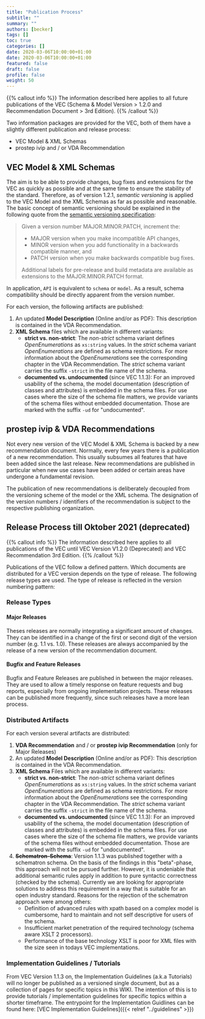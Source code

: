 ```yaml
---
title: "Publication Process"
subtitle: ""
summary: ""
authors: [becker]
tags: []
toc: true
categories: []
date: 2020-03-06T10:00:00+01:00
date: 2020-03-06T10:00:00+01:00
featured: false
draft: false
profile: false
weight: 50
---
```


{{% callout info %}}
The information described here applies to all future publications of the VEC (Schema & Model Version > 1.2.0 and Recommendation Document > 3rd Edition).
{{% /callout %}}

Two information packages are provided for the VEC, both of them have a slightly different publication and release process:

- VEC Model & XML Schemas
- prostep ivip and / or VDA Recommendation

## VEC Model & XML Schemas

The aim is to be able to provide changes, bug fixes and extensions for the VEC as quickly as possible and at the same time to ensure the stability of the standard.
Therefore, as of version 1.2.1, _semantic versioning_ is applied to the VEC Model and the XML Schemas as far as possible and reasonable.
The basic concept of semantic versioning should be explained in the following quote from the [semantic versioning specification](https://semver.org):

> Given a version number MAJOR.MINOR.PATCH, increment the:
>
> - MAJOR version when you make incompatible API changes,
> - MINOR version when you add functionality in a backwards compatible manner, and
> - PATCH version when you make backwards compatible bug fixes.
>
> Additional labels for pre-release and build metadata are available as extensions to the MAJOR.MINOR.PATCH format.

In application, `API` is equivalent to `schema` or `model`. As a result, schema compatibility should be directly apparent from the version number.

For each version, the following artifacts are published:

1. An updated **Model Description** (Online and/or as PDF): This description is contained in the VDA Recommendation.
2. **XML Schema** files which are available in different variants:
   - **strict vs. non-strict**: The _non-strict_ schema variant defines _OpenEnumerations_ as `xs:string` values. In the _strict_ schema variant _OpenEnumerations_ are defined as schema restrictions. For more information about the _OpenEnumerations_ see the corresponding chapter in the VDA Recommendation. The _strict_ schema variant carries the suffix `-strict` in the file name of the schema.
   - **documented vs. undocumented** (since VEC 1.1.3): For an improved usability of the schema, the model documentation (description of classes and attributes) is embedded in the schema files. For use cases where the size of the schema file matters, we provide variants of the schema files without embedded documentation. Those are marked with the suffix `-ud` for "undocumented".

## prostep ivip & VDA Recommendations

Not every new version of the VEC Model & XML Schema is backed by a new recommendation document. Normally, every few years there is a publication of a new recommendation.
This usually subsumes all features that have been added since the last release. New recommendations are published in particular when new use cases have been added or certain areas have undergone a fundamental revision.

The publication of new recommendations is deliberately decoupled from the versioning scheme of the model or the XML schema. The designation of the version numbers / identifiers of the recommendation is subject to the respective publishing organization.

## Release Process till Oktober 2021 (deprecated)

{{% callout info %}}
The information described here applies to all publications of the VEC until VEC Version V1.2.0 (Deprecated) and VEC Recommendation 3rd Edition.
{{% /callout %}}

Publications of the VEC follow a defined pattern. Which documents are distributed for a VEC version depends on the type of release. The following release types are used. The type of release is reflected in the version numbering pattern:

### Release Types

#### Major Releases

Theses releases are normally integrating a significant amount of changes. They can be identified in a change of the first or second digit of the version number (e.g. 1.1 vs. 1.0). These releases are always accompanied by the release of a new version of the recommendation document.

#### Bugfix and Feature Releases

Bugfix and Feature Releases are published in between the major releases. They are used to allow a timely
response on feature requests and bug reports, especially from ongoing implementation projects. These releases
can be published more frequently, since such releases have a more lean process.

### Distributed Artifacts

For each version several artifacts are distributed:

1. **VDA Recommendation** and / or **prostep ivip Recommendation** (only for Major Releases)
2. An updated **Model Description** (Online and/or as PDF): This description is contained in the VDA Recommendation.
3. **XML Schema** Files which are available in different variants:
   - **strict vs. non-strict**: The _non-strict_ schema variant defines _OpenEnumerations_ as `xs:string` values. In the _strict_ schema variant _OpenEnumerations_ are defined as schema restrictions. For more information about the _OpenEnumerations_ see the corresponding chapter in the VDA Recommendation. The _strict_ schema variant carries the suffix `-strict` in the file name of the schema.
   - **documented vs. undocumented** (since VEC 1.1.3): For an improved usability of the schema, the model documentation (description of classes and attributes) is embedded in the schema files. For use cases where the size of the schema file matters, we provide variants of the schema files without embedded documentation. Those are marked with the suffix `-ud` for "undocumented".
4. ~~**Schematron-Schema**~~: Version 1.1.3 was published together with a schematron schema. On the basis of the findings in this "beta"-phase, this approach will not be pursued further. However, it is undeniable that additional semantic rules apply in addition to pure syntactic correctness (checked by the schema). Currently we are looking for appropriate solutions to address this requirement in a way that is suitable for an open industry standard. Reasons for the rejection of the schematron approach were among others:
   - Definition of advanced rules with xpath based on a complex model is cumbersome, hard to maintain and not self descriptive for users of the schema.
   - Insufficient market penetration of the required technology (schema aware XSLT 2 processors).
   - Performance of the base technology XSLT is poor for XML files with the size seen in todays VEC implementations.

### Implementation Guidelines / Tutorials

From VEC Version 1.1.3 on, the Implementation Guidelines (a.k.a Tutorials) will no longer be published as a versioned single document, but as a collection of pages for specific topics in this WIKI. The intention of this is to provide tutorials / implementation guidelines for specific topics within a shorter timeframe. The entrypoint for the Implementation Guidlines can be found here: [VEC Implementation Guidelines]({{< relref "../guidelines" >}})
